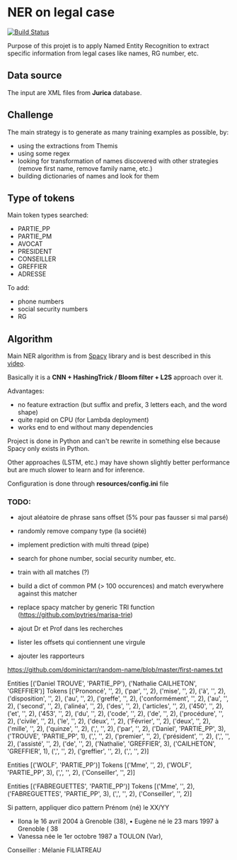 # NER on legal case

[![Build Status](https://travis-ci.com/ELS-RD/anonymisation.svg?token=9BHyni1rDpKLxVsHDRNp&branch=master)](https://travis-ci.com/ELS-RD/anonymisation)

Purpose of this projet is to apply Named Entity Recognition to extract specific information from legal cases like 
names, RG number, etc.

## Data source

The input are XML files from **Jurica** database.

## Challenge

The main strategy is to generate as many training examples as possible, by:

- using the extractions from Themis
- using some regex
- looking for transformation of names discovered with other strategies (remove first name, remove family name, etc.)
- building dictionaries of names and look for them

## Type of tokens

Main token types searched: 

- PARTIE_PP
- PARTIE_PM
- AVOCAT
- PRESIDENT
- CONSEILLER
- GREFFIER
- ADRESSE

To add:

- phone numbers
- social security numbers
- RG

## Algorithm

Main NER algorithm is from [Spacy](https://spacy.io/) library and is best described in this [video](https://www.youtube.com/watch?v=sqDHBH9IjRU).
  
Basically it is a **CNN + HashingTrick / Bloom filter + L2S** approach over it.

Advantages:
- no feature extraction (but suffix and prefix, 3 letters each, and the word shape)
- quite rapid on CPU (for Lambda deployment)
- works end to end without many dependencies

Project is done in Python and can't be rewrite in something else because Spacy only exists in Python.

Other approaches (LSTM, etc.) may have shown slightly better performance but are much slower to learn and for inference.

Configuration is done through **resources/config.ini** file

### TODO:

- ajout aléatoire de phrase sans offset (5% pour pas fausser si mal parsé)
- randomly remove company type (la société)

- implement prediction with multi thread (pipe)
- search for phone number, social security number, etc. 
- train with all matches (?)
- build a dict of common PM (> 100 occurences) and match everywhere against this matcher
- replace spacy matcher by generic TRI function (https://github.com/pytries/marisa-trie)
- ajout Dr et Prof dans les recherches
- lister les offsets qui contiennent une virgule
- ajouter les rapporteurs


https://github.com/dominictarr/random-name/blob/master/first-names.txt


Entities [('Daniel TROUVE', 'PARTIE_PP'), ('Nathalie CAILHETON', 'GREFFIER')]
Tokens [('Prononcé', '', 2), ('par', '', 2), ('mise', '', 2), ('à', '', 2), ('disposition', '', 2), ('au', '', 2), ('greffe', '', 2), ('conformément', '', 2), ('au', '', 2), ('second', '', 2), ('alinéa', '', 2), ('des', '', 2), ('articles', '', 2), ('450', '', 2), ('et', '', 2), ('453', '', 2), ('du', '', 2), ('code', '', 2), ('de', '', 2), ('procédure', '', 2), ('civile', '', 2), ('le', '', 2), ('deux', '', 2), ('Février', '', 2), ('deux', '', 2), ('mille', '', 2), ('quinze', '', 2), (',', '', 2), ('par', '', 2), ('Daniel', 'PARTIE_PP', 3), ('TROUVE', 'PARTIE_PP', 1), (',', '', 2), ('premier', '', 2), ('président', '', 2), (',', '', 2), ('assisté', '', 2), ('de', '', 2), ('Nathalie', 'GREFFIER', 3), ('CAILHETON', 'GREFFIER', 1), (',', '', 2), ('greffier', '', 2), (',', '', 2)]

Entities [('WOLF', 'PARTIE_PP')]
Tokens [('Mme', '', 2), ('WOLF', 'PARTIE_PP', 3), (',', '', 2), ('Conseiller', '', 2)]


Entities [('FABREGUETTES', 'PARTIE_PP')]
Tokens [('Mme', '', 2), ('FABREGUETTES', 'PARTIE_PP', 3), (',', '', 2), ('Conseiller', '', 2)]


Si pattern, appliquer dico
pattern Prénom (né) le XX/YY
- Ilona le 16 avril 2004 à Grenoble (38),
•   Eugène né le 23 mars 1997 à Grenoble ( 38
- Vanessa née le 1er octobre 1987 a TOULON (Var),




Conseiller : Mélanie FILIATREAU
